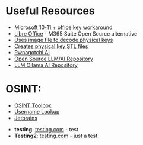 # Useful Resources

* [Microsoft 10-11 + office key workaround](https://massgrave.dev/)
* [Libre Office](https://www.libreoffice.org/) - M365 Suite Open Source alternative
* [Uses image file to decode physical keys](https://cq.cx/key.html)
* [Creates physical key STL files](https://keygen.co/)
* [Pwnagotchi AI](https://pwnagotchi.ai/)
* [Open Source LLM/AI Repository](https://huggingface.co/models)
* [LLM Ollama AI Repository](https://ollama.com/)

# OSINT:

* [OSINT Toolbox](https://github.com/The-Osint-Toolbox/Image-Research-OSINT)
* [Username Lookup](https://www.user-searcher.com/)
* [Jetbrains](https://www.jetbrains.com/)




- **testing**: [testing.com](testing.com) - test
- **Testing2**: [testing.com](testing.com) - just a test
